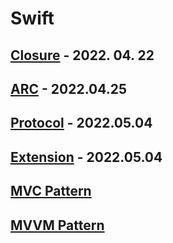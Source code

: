 # Swift


## [Closure](https://github.com/Raccoon97/Swift/blob/main/Closure.md) - 2022. 04. 22


## [ARC](https://github.com/Raccoon97/Swift/blob/main/ARC.md) - 2022.04.25

 
## [Protocol](https://github.com/Raccoon97/Swift/blob/main/Protocol.md) - 2022.05.04


## [Extension](https://github.com/Raccoon97/Swift/blob/main/Extension.md) - 2022.05.04


## [MVC Pattern]()

## [MVVM Pattern]()
